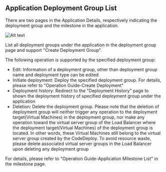 ## Application Deployment Group List

There are two pages in the Application Details, respectively indicating the deployment group and the milestone in the application.

![Alt text](https://github.com/jdcloudcom/cn/blob/codedeploy/image/CodeDeploy/operation11.png)


List all deployment groups under the application in the deployment group page and support "Create Deployment Group".

The following operation is supported by the specified deployment group:

- Edit: Information of a deployment group, other than deployment group name and deployment type can be edited
- Initiate deployment: Deploy the specified deployment group. For details, please refer to "Operation Guide-Create Deployment"
- Deployment history: Redirect to the "Deployment History" page to shown the deployment history of specified deployment group under the application
- Deletion: Delete the deployment group. Please note that the deletion of deployment group will neither trigger any operation to the deployment target(Virtual Machines) in the deployment group, nor make any operation toward the virtual server group of the Load Balancer where the deployment target(Virtual Machines) of the deployment group is located. In other words, these Virtual Machines still belong to the virtual server group created by the CodeDeploy. To avoid resource waste, please delete associated virtual server groups in the Load Balancer upon deleting any deployment group

For details, please refer to "Operation Guide-Application Milestone List" in the milestone page.
